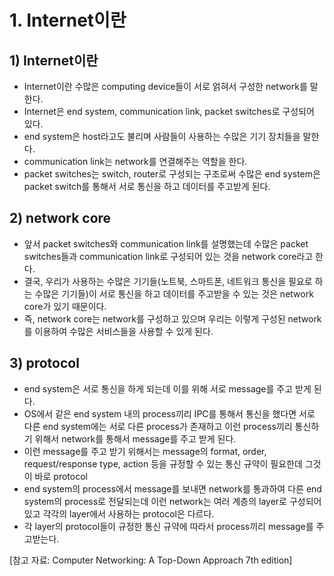 # 1. Internet이란
## 1) Internet이란
+ Internet이란 수많은 computing device들이 서로 얽혀서 구성한 network를 말한다.
+ Internet은 end system, communication link, packet switches로 구성되어 있다.
+ end system은 host라고도 불리며 사람들이 사용하는 수많은 기기 장치들을 말한다.
+ communication link는 network를 연결해주는 역할을 한다.
+ packet switches는 switch, router로 구성되는 구조로써 수많은 end system은 packet switch를 통해서 서로 통신을 하고 데이터를 주고받게 된다.

## 2) network core
+ 앞서 packet switches와 communication link를 설명했는데 수많은 packet switches들과 communication link로 구성되어 있는 것을 network core라고 한다.
+ 결국, 우리가 사용하는 수많은 기기들(노트북, 스마트폰, 네트워크 통신을 필요로 하는 수많은 기기들)이 서로 통신을 하고 데이터를 주고받을 수 있는 것은 network core가 있기 때문이다.
+ 즉, network core는 network를 구성하고 있으며 우리는 이렇게 구성된 network를 이용하여 수많은 서비스들을 사용할 수 있게 된다.

## 3) protocol
+ end system은 서로 통신을 하게 되는데 이를 위해 서로 message를 주고 받게 된다.
+ OS에서 같은 end system 내의 process끼리 IPC를 통해서 통신을 했다면 서로 다른 end system에는 서로 다른 process가 존재하고 이런 process끼리 통신하기 위해서 network를 통해서 message를 주고 받게 된다.
+ 이런 message를 주고 받기 위해서는 message의 format, order, request/response type, action 등을 규정할 수 있는 통신 규약이 필요한데 그것이 바로 protocol
+ end system의 process에서 message를 보내면 network를 통과하여 다른 end system의 process로 전달되는데 이런 network는 여러 계층의 layer로 구성되어 있고 각각의 layer에서 사용하는 protocol은 다르다.
+ 각 layer의 protocol들이 규정한 통신 규약에 따라서 process끼리 message를 주고받는다.

[참고 자료: Computer Networking: A Top-Down Approach 7th edition]
